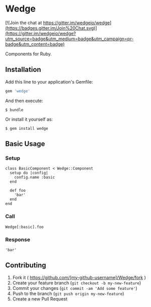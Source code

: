 # Wedge

[![Join the chat at https://gitter.im/wedgeio/wedge](https://badges.gitter.im/Join%20Chat.svg)](https://gitter.im/wedgeio/wedge?utm_source=badge&utm_medium=badge&utm_campaign=pr-badge&utm_content=badge)

Components for Ruby.

## Installation

Add this line to your application's Gemfile:

```ruby
gem 'wedge'
```

And then execute:

    $ bundle

Or install it yourself as:

    $ gem install wedge

## Basic Usage

### Setup

    class BasicComponent < Wedge::Component
      setup do |config|
        config.name :basic
      end

      def foo
        'bar'
      end
    end

### Call

    Wedge[:basic].foo

### Response

    'bar'

## Contributing

1. Fork it ( https://github.com/[my-github-username]/Wedge/fork )
2. Create your feature branch (`git checkout -b my-new-feature`)
3. Commit your changes (`git commit -am 'Add some feature'`)
4. Push to the branch (`git push origin my-new-feature`)
5. Create a new Pull Request
